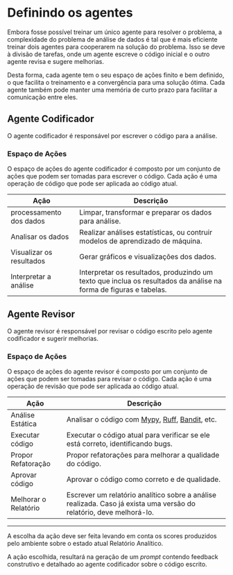 # Definindo os agentes

Embora fosse possível treinar um único agente para resolver o problema, a complexidade do problema de análise de dados é tal que é mais eficiente treinar dois agentes para cooperarem na solução do problema. Isso se deve à divisão de tarefas, onde um agente escreve o código inicial e o outro agente revisa e sugere melhorias.

Desta forma, cada agente tem o seu espaço de ações finito e bem definido, o que facilita o treinamento e a convergência para uma solução ótima. Cada agente também pode manter uma memória de curto prazo para facilitar a comunicação entre eles.

## Agente Codificador

O agente codificador é responsável por escrever o código para a análise.

### Espaço de Ações

O espaço de ações do agente codificador é composto por um conjunto de ações que podem ser tomadas para escrever o código. Cada ação é uma operação de código que pode ser aplicada ao código atual.

Ação | Descrição
-----|----------
processamento dos dados | Limpar, transformar e preparar os dados para análise.
Analisar os dados | Realizar análises estatísticas, ou contruir modelos de aprendizado de máquina.
Visualizar os resultados | Gerar gráficos e visualizações dos dados.
Interpretar a análise | Interpretar os resultados, produzindo um texto que inclua os resultados da análise na forma de figuras e tabelas.


## Agente Revisor

O agente revisor é responsável por revisar o código escrito pelo agente codificador e sugerir melhorias.

### Espaço de Ações

O espaço de ações do agente revisor é composto por um conjunto de ações que podem ser tomadas para revisar o código. Cada ação é uma operação de revisão que pode ser aplicada ao código atual.

Ação | Descrição
-----|----------
Análise Estática | Analisar o código com [Mypy](https://mypy-lang.org/), [Ruff](https://docs.astral.sh/ruff/), [Bandit](https://bandit.readthedocs.io/en/latest/), etc.
Executar código | Executar o código atual para verificar se ele está correto, identificando bugs.
Propor Refatoração | Propor refatorações para melhorar a qualidade do código.
Aprovar código | Aprovar o código como correto e de qualidade.
Melhorar o Relatório | Escrever um relatório analítico sobre a análise realizada. Caso já exista uma versão do relatório, deve melhorá-lo.
----------------
 A escolha da ação deve ser feita levando em conta os scores produzidos pelo ambiente sobre o estado atual Relatório Analítico.

A ação escolhida, resultará na geração de um *prompt* contendo feedback construtivo e detalhado ao agente codificador sobre o código escrito.
